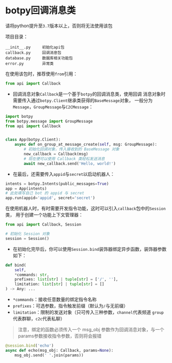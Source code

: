 # botpy回调消息类
请将python提升至`3.7`版本以上，否则将无法使用该包

项目目录：
```text
__init__.py     初始化api包
callback.py     回调消息包
database.py     数据库相关功能包
error.py        异常类
```

在使用该包时，推荐使用`from`引用：
```python
from api import Callback
```

- 回调消息对象`Callback`是一个基于`botpy`的回调消息类，使用回调
消息对象时需要传入通过`botpy.Client`继承类获得的`BaseMessage`对象，
一般分为`Message`，`GroupMessage`与`C2CMessage`：

```python
import botpy
from botpy.message import GroupMessage
from api import Callback


class App(botpy.Client):
    async def on_group_at_message_create(self, msg: GroupMessage):
        # 初始化回调对象，传入接收到的 BaseMessage 对象
        new_callback = Callback(msg)
        # 现在便可以使用 Callback 类轻松发送消息
        await new_callback.send('Hello, world!')
```

- 在最后，还需要传入`appid`与`secret`以启动机器人：

```python
intents = botpy.Intents(public_messages=True)
app = App(intents)
# 此处填写自己 bot 的 appid 与 secret
app.run(appid='appid', secret='secret')
```

在使用机器人时，有时需要开发指令功能，这时可以引入`callback`包中的`Session`类，
用于创建一个功能上下文管理器：

```python
from api import Callback, Session

# 初始化 Session 对象
session = Session()
```

- 在初始化完毕后，你可以使用`Session.bind`装饰器绑定异步函数，装饰器参数如下：

```python
def bind(
    self,
    *commands: str,
    prefixes: list[str] | tuple[str] = ['/', ''],
    limitation: list[str] | tuple[str] = []
) -> Any: ...
```
- `*commands`：接收任意数量的绑定指令名称
- `prefixes`：可选参数，指令触发前缀（默认为`/`与无前缀）
- `limitation`：限制的发送对象（只可传入三种参数，`channel`代表频道
`group`代表群聊，`c2c`代表私聊）

>注意，绑定的函数必须传入一个 msg_obj 参数作为回调消息对象，与一个params参数接收指令参数，否则将会报错

```python
@session.bind('echo')
async def echo(msg_obj: Callback, params=None):
    msg_obj.send(' '.join(params))
```